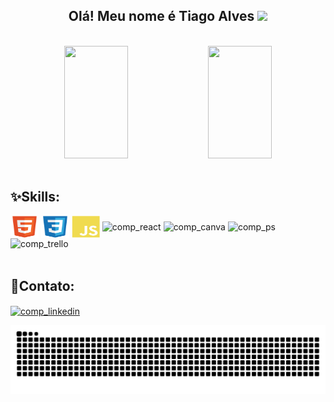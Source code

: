 ## <div align="center"> Olá! Meu nome é Tiago Alves <img src="https://raw.githubusercontent.com/iampavangandhi/iampavangandhi/master/gifs/Hi.gif" width="30"> </div>

<br>

<div align="center">
  <img width="45%" height="180em" src="https://github-readme-stats.vercel.app/api?username=Ti-Alves&show_icons=true&theme=tokyonight&include_all_commits=true&count_private=true"/>
  
<img width="45%" height="180em" src="https://github-readme-stats.vercel.app/api/top-langs/?username=Ti-Alves&layout=compact&langs_count=7&theme=tokyonight"/>
</div>

<br>

## ✨Skills:
<div style="display: inline_block">
  <img align="center" alt="comp_html" height="35" width="45" src="https://raw.githubusercontent.com/devicons/devicon/master/icons/html5/html5-original.svg">
  <img align="center" alt="comp_css" height="35" width="45" src="https://raw.githubusercontent.com/devicons/devicon/master/icons/css3/css3-original.svg">
  <img align="center" alt="comp_js" height="35" width="45" src="https://raw.githubusercontent.com/devicons/devicon/master/icons/javascript/javascript-plain.svg">
  <img align="center" alt="comp_react" height="35" width="45" src="https://cdn.jsdelivr.net/gh/devicons/devicon/icons/react/react-original.svg">
  <img align="center" alt="comp_canva" height="35" width="45" src="https://cdn.jsdelivr.net/gh/devicons/devicon/icons/canva/canva-original.svg">
  <img align="center" alt="comp_ps" height="35" width="45" src="https://cdn.jsdelivr.net/gh/devicons/devicon/icons/photoshop/photoshop-plain.svg">
  <img align="center" alt="comp_trello" height="35" width="45" src="https://cdn.jsdelivr.net/gh/devicons/devicon/icons/trello/trello-plain.svg">
</div>

<br>
  
## 📱Contato:
<a href="https://www.linkedin.com/in/Ti-Alves/">
  <img align="center" alt="comp_linkedin" height="35" width="45" src="https://cdn.jsdelivr.net/gh/devicons/devicon/icons/linkedin/linkedin-original.svg">
</a>
  
  <br>
  
 ![Snake animation](https://github.com/Ti-Alves/Ti-Alves/blob/output/github-contribution-grid-snake.svg)
